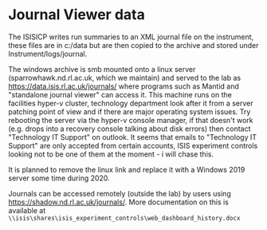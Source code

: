 # Journal Viewer data

The ISISICP writes run summaries to an XML journal file on the instrument, these files are in c:/data but are then copied to the archive and stored under Instrument/logs/journal. 

The windows archive is smb mounted onto a linux server (sparrowhawk.nd.rl.ac.uk, which we maintain) and served to the lab as https://data.isis.rl.ac.uk/journals/ where programs such as Mantid and "standalone journal viewer" can access it. This machine runs on the facilities hyper-v cluster, technology department look after it from a server patching point of view and if there are major operating system issues. Try rebooting the server via the hyper-v console manager, if that doesn't work (e.g. drops into a recovery console talking about disk errors) then contact "Technology IT Support" on outlook. It seems that emails to "Technology IT Support" are only accepted from certain accounts, ISIS experiment controls looking not to be one of them at the moment - i will chase this.    

It is planned to remove the linux link and replace it with a Windows 2019 server some time during 2020.

Journals can be accessed remotely (outside the lab) by users using https://shadow.nd.rl.ac.uk/journals/. More documentation on this is available at `\\isis\shares\isis_experiment_controls\web_dashboard_history.docx`